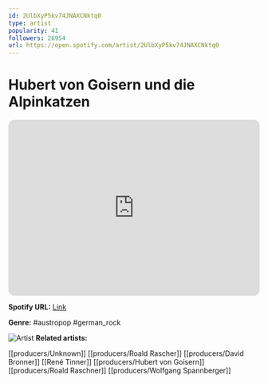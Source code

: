 ```yaml
---
id: 2UlbXyP5kv74JNAXCNktq0
type: artist
popularity: 41
followers: 26954
url: https://open.spotify.com/artist/2UlbXyP5kv74JNAXCNktq0
---
```

# Hubert von Goisern und die Alpinkatzen

<iframe style="border-radius:12px" src="https://open.spotify.com/embed/artist/2UlbXyP5kv74JNAXCNktq0" width="100%" height="352" frameBorder="0" allowfullscreen="" allow="autoplay; clipboard-write; encrypted-media; fullscreen; picture-in-picture" loading="lazy"></iframe>

**Spotify URL:** [Link](https://open.spotify.com/artist/2UlbXyP5kv74JNAXCNktq0)

**Genre:**  #austropop #german_rock

![Artist](https://i.scdn.co/image/ab67616d0000b273ef002b974eff3d0284814739)
**Related artists:**

[[producers/Unknown]]
[[producers/Roald Rascher]]
[[producers/David Bronner]]
[[René Tinner]]
[[producers/Hubert von Goisern]]
[[producers/Roald Raschner]]
[[producers/Wolfgang Spannberger]]
